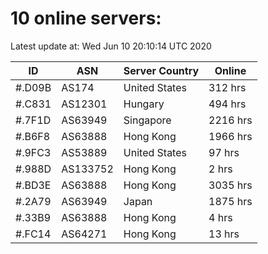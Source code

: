 # 10 online servers:

Latest update at: Wed Jun 10 20:10:14 UTC 2020

| ID | ASN | Server Country | Online |
| -- | --- | -------------- | ------ |
| #.D09B | AS174 | United States | 312 hrs |
| #.C831 | AS12301 | Hungary | 494 hrs |
| #.7F1D | AS63949 | Singapore | 2216 hrs |
| #.B6F8 | AS63888 | Hong Kong | 1966 hrs |
| #.9FC3 | AS53889 | United States | 97 hrs |
| #.988D | AS133752 | Hong Kong | 2 hrs |
| #.BD3E | AS63888 | Hong Kong | 3035 hrs |
| #.2A79 | AS63949 | Japan | 1875 hrs |
| #.33B9 | AS63888 | Hong Kong | 4 hrs |
| #.FC14 | AS64271 | Hong Kong | 13 hrs |

